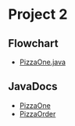 # Project 2

## Flowchart

* [PizzaOne.java](https://www.figma.com/file/dAyZqA87tE4aXl1Vb6jX4a/PizzaOrder?type=whiteboard&node-id=20031-171&t=QJQ3pnjXmOiG8lgc-0)

## JavaDocs

* [PizzaOne](https://tshaker.github.io/CSA170_project2/PizzaOne.html)
* [PizzaOrder](https://tshaker.github.io/CSA170_project2/PizzaOrder.html)